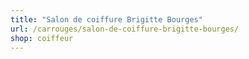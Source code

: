 ```yaml
---
title: "Salon de coiffure Brigitte Bourges"
url: /carrouges/salon-de-coiffure-brigitte-bourges/
shop: coiffeur
---
```

